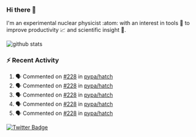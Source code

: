 ### Hi there 👋 

I'm an experimental nuclear physicist :atom: with an interest in tools :wrench: to improve productivity :chart_with_upwards_trend: and scientific insight :telescope:.

![github stats](https://github-readme-stats.vercel.app/api?username=agoose77&show_icons=true&hide_rank=true&hide_title=true&bg_color=30,e76445,904e95&text_color=efe3ec&icon_color=efe3ec)
<!--
**agoose77/agoose77** is a ✨ _special_ ✨ repository because its `README.md` (this file) appears on your GitHub profile.

Here are some ideas to get you started:

- 🔭 I’m currently working on ...
- 🌱 I’m currently learning ...
- 👯 I’m looking to collaborate on ...
- 🤔 I’m looking for help with ...
- 💬 Ask me about ...
- 📫 How to reach me: ...
- 😄 Pronouns: ...
- ⚡ Fun fact: ...
-->

### :zap: Recent Activity
<!--START_SECTION:activity-->
1. 🗣 Commented on [#228](https://github.com/pypa/hatch/issues/228) in [pypa/hatch](https://github.com/pypa/hatch)
2. 🗣 Commented on [#228](https://github.com/pypa/hatch/issues/228) in [pypa/hatch](https://github.com/pypa/hatch)
3. 🗣 Commented on [#228](https://github.com/pypa/hatch/issues/228) in [pypa/hatch](https://github.com/pypa/hatch)
4. 🗣 Commented on [#228](https://github.com/pypa/hatch/issues/228) in [pypa/hatch](https://github.com/pypa/hatch)
5. 🗣 Commented on [#228](https://github.com/pypa/hatch/issues/228) in [pypa/hatch](https://github.com/pypa/hatch)
<!--END_SECTION:activity-->


[![Twitter Badge](https://img.shields.io/twitter/follow/agoose77?style=flat-square&logo=Twitter&logoColor=white&color=cornflowerblue)](https://twitter.com/agoose77)
